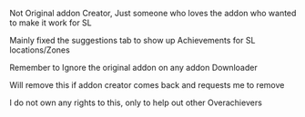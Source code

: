 Not Original addon Creator, Just someone who loves the addon who wanted to make it work for SL

Mainly fixed the suggestions tab to show up Achievements for SL locations/Zones

Remember to Ignore the original addon on any addon Downloader

Will remove this if addon creator comes back and requests me to remove

I do not own any rights to this, only to help out other Overachievers

